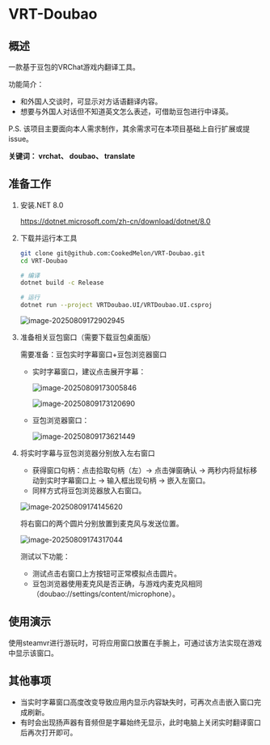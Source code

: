# VRT-Doubao

## 概述

一款基于豆包的VRChat游戏内翻译工具。

功能简介：

- 和外国人交谈时，可显示对方话语翻译内容。
- 想要与外国人对话但不知道英文怎么表述，可借助豆包进行中译英。



P.S. 该项目主要面向本人需求制作，其余需求可在本项目基础上自行扩展或提issue。

**关键词： vrchat、 doubao、 translate**

## 准备工作

1. 安装.NET 8.0

    https://dotnet.microsoft.com/zh-cn/download/dotnet/8.0

3. 下载并运行本工具

    ```bash
    git clone git@github.com:CookedMelon/VRT-Doubao.git
    cd VRT-Doubao
    
    # 编译
    dotnet build -c Release
    
    # 运行
    dotnet run --project VRTDoubao.UI/VRTDoubao.UI.csproj
    ```
    
    ![image-20250809172902945](C:\Users\cc241\AppData\Roaming\Typora\typora-user-images\image-20250809172902945.png)


3. 准备相关豆包窗口（需要下载豆包桌面版）

   需要准备：豆包实时字幕窗口+豆包浏览器窗口

   - 实时字幕窗口，建议点击展开字幕：

     ![image-20250809173005846](C:\Users\cc241\AppData\Roaming\Typora\typora-user-images\image-20250809173005846.png)

     ![image-20250809173120690](C:\Users\cc241\AppData\Roaming\Typora\typora-user-images\image-20250809173120690.png)

   - 豆包浏览器窗口：

     ![image-20250809173621449](C:\Users\cc241\AppData\Roaming\Typora\typora-user-images\image-20250809173621449.png)

4. 将实时字幕与豆包浏览器分别放入左右窗口

   - 获得窗口句柄：点击拾取句柄（左）-> 点击弹窗确认 -> 两秒内将鼠标移动到实时字幕窗口上 -> 输入框出现句柄 -> 嵌入左窗口。
   - 同样方式将豆包浏览器放入右窗口。

   ![image-20250809174145620](C:\Users\cc241\AppData\Roaming\Typora\typora-user-images\image-20250809174145620.png)

   将右窗口的两个圆片分别放置到麦克风与发送位置。

   ![image-20250809174317044](C:\Users\cc241\AppData\Roaming\Typora\typora-user-images\image-20250809174317044.png)

   测试以下功能：

   - 测试点击右窗口上方按钮可正常模拟点击圆片。
   - 豆包浏览器使用麦克风是否正确，与游戏内麦克风相同（doubao://settings/content/microphone）。

## 使用演示

使用steamvr进行游玩时，可将应用窗口放置在手腕上，可通过该方法实现在游戏中显示该窗口。



## 其他事项

- 当实时字幕窗口高度改变导致应用内显示内容缺失时，可再次点击嵌入窗口完成刷新。
- 有时会出现扬声器有音频但是字幕始终无显示，此时电脑上关闭实时翻译窗口后再次打开即可。